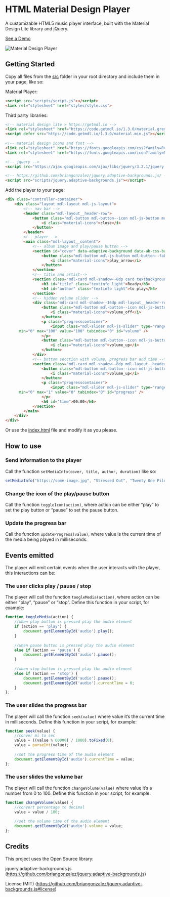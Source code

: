 # HTML Material Design Player

A customizable HTML5 music player interface, built with the Material Design Lite library and jQuery.

[See a Demo](https://kevinchanquin.github.io/HTML-Material-Design-Player/)

![Material Design Player](https://dl.dropboxusercontent.com/s/ujz4i58yx1j6qy3/1%20Thumb.jpg)

## Getting Started

Copy all files from the [src](src) folder in your root directory and include them in your page, like so:

Material Player:

```html
<script src="scripts/script.js"></script>
<link rel="stylesheet" href="styles/style.css">
```

Third party libraries:

```html
<!-- material design lite > https://getmdl.io -->
<link rel="stylesheet" href="https://code.getmdl.io/1.3.0/material.grey-green.min.css" />
<script defer src="https://code.getmdl.io/1.3.0/material.min.js"></script>
    
<!-- material design icons and font -->
<link rel="stylesheet" href="https://fonts.googleapis.com/css?family=Roboto:300,400,500,700" type="text/css">
<link rel="stylesheet" href="https://fonts.googleapis.com/icon?family=Material+Icons">

<!-- jquery -->
<script src="https://ajax.googleapis.com/ajax/libs/jquery/3.2.1/jquery.min.js"></script>

<!-- https://github.com/briangonzalez/jquery.adaptive-backgrounds.js/ -->
<script src="scripts/jquery.adaptive-backgrounds.js"></script>
```

Add the player to your page:

```html
<div class="controller-container">
    <div class="layout mdl-layout mdl-js-layout">
        <!-- nav bar -->
        <header class="mdl-layout__header-row">
            <button class="mdl-button mdl-button--icon mdl-js-button mdl-js-ripple-effect" id="closebutton">
                <i class="material-icons">close</i>
            </button>
        </header>
        <!-- player -->
        <main class="mdl-layout__content">
            <!-- album image and play/pause button -->
            <section id="cover" data-adaptive-background data-ab-css-background>
                <button class="mdl-button mdl-js-button mdl-button--fab mdl-js-ripple-effect mdl-button--colored fab" id="statebutton">
                    <i class="material-icons">play_arrow</i>
                </button>
            </section>
            <!-- title and artist-->
            <section class="mdl-card mdl-shadow--8dp card textbackground" id="mediainfo">
                <h3 id="title" class="textinfo light">Ready</h3>
                <h4 id="author" class="textinfo light">to play</h4>
            </section>
            <!-- hidden volume slider -->
            <div class="mdl-card mdl-shadow--16dp mdl-layout__header-row volumecard card hidden" id="volumecard">
                <button class="mdl-button mdl-button--icon mdl-js-button mdl-js-ripple-effect closebutton" id="volumeoff">
                    <i class="material-icons">volume_off</i>
                </button>
                <p class="progresscontainer">
                    <input class="mdl-slider mdl-js-slider" type="range"
      min="0" max="100" value="100" tabindex="0" id="volume" />
                </p>
                <button class="mdl-button mdl-button--icon mdl-js-button mdl-js-ripple-effect closebutton" id="volumeup">
                    <i class="material-icons">volume_up</i>
                </button>
            </div>
            <!-- bottom secction with volume, progress bar and time -->
            <section class="mdl-card mdl-shadow--8dp mdl-layout__header-row card">
                <button class="mdl-button mdl-button--icon mdl-js-button mdl-js-ripple-effect closebutton" id="volumeopen">
                    <i class="material-icons">volume_up</i>
                </button>
                <p class="progresscontainer">
                    <input class="mdl-slider mdl-js-slider" type="range"
      min="0" max="1" value="0" tabindex="0" id="progress" />
                </p>
                <h6 id="time">00:00</h6>
            </section>
        </main>
    </div>
</div>
```

Or use the [index.html](src/index.html) file and modify it as you please.

## How to use

### Send information to the player

Call the function `setMediaInfo(cover, title, author, duration)` like so:

```javascript
setMediaInfo("https://some-image.jpg", "Stressed Out", "Twenty One Pilots", 30000);
```

### Change the icon of the play/pause button

Call the function `toggleIcon(action)`, where action can be either “play” to set the play button or “pause” to set the pause button.

### Update the progress bar

Call the function `updateProgress(value)`, where value is the current time of the media being played in milliseconds.

## Events emitted
The player will emit certain events when the user interacts with the player, this interactions can be:

### The user clicks play / pause / stop

The player will call the function `toogleMedia(action)`, where action can be either “play”, “pause” or “stop”. Define this function in your script, for example:

```javascript
function toggleMedia(action) {
    //when play button is pressed play the audio element
    if (action == 'play') {
        document.getElementById('audio').play();
    }
    
    //when pause button is pressed play the audio element
    else if (action == 'pause') {
        document.getElementById('audio').pause();
    }
    
    //when stop button is pressed play the audio element
    else if (action == 'stop') {
        document.getElementById('audio').pause();
        document.getElementById('audio').currentTime = 0;
    }
};
```

### The user slides the progress bar

The player will call the function `seek(value)` where value it’s the current time in milliseconds. Define this function in your script, for example:

```javascript
function seek(value) {
    //conver ml to sec
    value = ((value % 60000) / 1000).toFixed(0);
    value = parseInt(value);
    
    //set the progress time of the audio element
    document.getElementById('audio').currentTime = value;
};
```

### The user slides the volume bar

The player will call the function `changeVolume(value)` where value it’s a number from 0 to 100. Define this function in your script, for example:

```javascript
function changeVolume(value) {
    //convert percentage to decimal
    value = value / 100;
    
    //set the volume time of the audio element
    document.getElementById('audio').volume = value;
};
```

## Credits

This project uses the Open Source library:

jquery.adaptive-backgrounds.js (https://github.com/briangonzalez/jquery.adaptive-backgrounds.js)

License \(MIT\) (https://github.com/briangonzalez/jquery.adaptive-backgrounds.js#license)